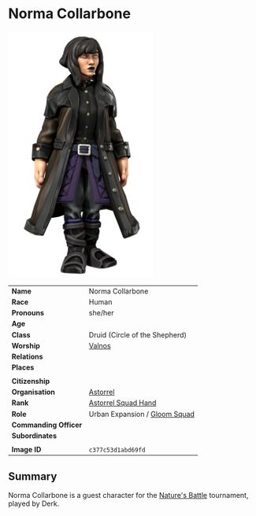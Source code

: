 # Norma Collarbone

<img src="https://raw.githubusercontent.com/jesskelsall/astarus-images/main/people/portraits/c377c53d1abd69fd.png" height="500" />

|||
| --- | --- |
| **Name** | Norma Collarbone | character.3
| **Race** | Human |
| **Pronouns** | she/her |
| **Age** | |
| **Class** | Druid (Circle of the Shepherd) |
| **Worship** | [Valnos](../gods/deities/valnos.md) |
| **Relations** | |
| **Places** | |
|||
| **Citizenship** | |
| **Organisation** | [Astorrel](../organisations/astorrel/astorrel.md) |
| **Rank** | [Astorrel Squad Hand](../organisations/astorrel/ranks/astorrel-squad-hand.md) |
| **Role** | Urban Expansion / [Gloom Squad](../organisations/astorrel/squads/gloom-squad.md) |
| **Commanding Officer** | |
| **Subordinates** | |
|||
| **Image ID** | `c377c53d1abd69fd` |

## Summary

Norma Collarbone is a guest character for the [Nature's Battle](../storylines/natures-battle.md) tournament, played by Derk.
